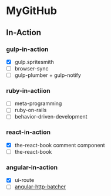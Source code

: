 # MyGitHub

## In-Action

### gulp-in-action

- [x] gulp.spritesmith
- [ ] browser-sync
- [ ] gulp-plumber + gulp-notify

### ruby-in-actiion

- [ ] meta-programming
- [ ] ruby-on-rails
- [ ] behavior-driven-development

### react-in-action

- [x] the-react-book comment component
- [ ] the-react-book

### angular-in-action

- [x] ui-route
- [ ] [angular-http-batcher](https://github.com/jonsamwell/angular-http-batcher)